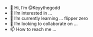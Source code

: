 - 👋 Hi, I’m @Keyythegodd
- 👀 I’m interested in ...
- 🌱 I’m currently learning ... flipper zero
- 💞️ I’m looking to collaborate on ...
- 📫 How to reach me ...

<!---
Keyythegodd/Keyythegodd is a ✨ special ✨ repository because its `README.md` (this file) appears on your GitHub profile.
You can click the Preview link to take a look at your changes.
--->
